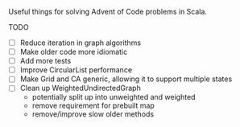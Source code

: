 Useful things for solving Advent of Code problems in Scala.

TODO

* [ ] Reduce iteration in graph algorithms
* [ ] Make older code more idiomatic
* [ ] Add more tests
* [ ] Improve CircularList performance
* [ ] Make Grid and CA generic, allowing it to support multiple states
* [ ] Clean up WeightedUndirectedGraph
    * potentially split up into unweighted and weighted
    * remove requirement for prebuilt map
    * remove/improve slow older methods
